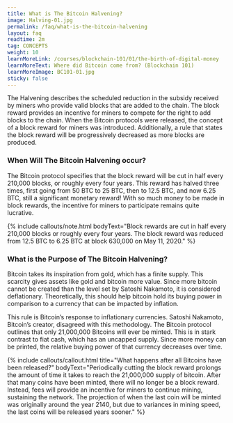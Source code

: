 ```yaml
---
title: What is The Bitcoin Halvening?
image: Halving-01.jpg
permalink: /faq/what-is-the-bitcoin-halvening
layout: faq
readtime: 2m
tag: CONCEPTS
weight: 10
learnMoreLink: /courses/blockchain-101/01/the-birth-of-digital-money
learnMoreText: Where did Bitcoin come from? (Blockchain 101)
learnMoreImage: BC101-01.jpg
sticky: false
---
```


<p><span>The Halvening describes the scheduled reduction in the subsidy received by miners who provide valid blocks that are added to the chain. The block reward provides an incentive for miners to compete for the right to add blocks to the chain. When the Bitcoin protocols were released, the concept of a block reward for miners was introduced. Additionally, a rule that states the block reward will be progressively decreased as more blocks are produced.</span></p>

<h3>When Will The Bitcoin Halvening occur?</h3>

<p><span>The Bitcoin protocol specifies that the block reward will be cut in half every 210,000 blocks, or roughly every four years. This reward has halved three times, first going from 50 BTC to 25 BTC, then to 12.5 BTC, and now 6.25 BTC, still a significant monetary reward! With so much money to be made in block rewards, the incentive for miners to participate remains quite lucrative.</span></p>

{% include callouts/note.html
     bodyText="Block rewards are cut in half every 210,000 blocks or roughly every four years. The block reward was reduced from 12.5 BTC to 6.25 BTC at block 630,000 on May 11, 2020."
%}

<h3>What is the Purpose of The Bitcoin Halvening?</h3>
<p><span>Bitcoin takes its inspiration from gold, which has a finite supply. This scarcity gives assets like gold and bitcoin more value. Since more bitcoin cannot be created than the level set by Satoshi Nakamoto, it is considered deflationary. Theoretically, this should help bitcoin hold its buying power in comparison to a currency that can be impacted by inflation.</span></p>

<p><span>This rule is Bitcoin’s response to inflationary currencies. Satoshi Nakamoto, Bitcoin’s creator, disagreed with this methodology. The Bitcoin protocol outlines that only 21,000,000 Bitcoins will ever be minted. This is in stark contrast to fiat cash, which has an uncapped supply. Since more money can be printed, the relative buying power of that currency decreases over time.</span></p>


{% include callouts/callout.html
    title="What happens after all Bitcoins have been released?"
    bodyText="Periodically cutting the block reward prolongs the amount of time it takes to reach the 21,000,000 supply of bitcoin. After that many coins have been minted, there will no longer be a block reward. Instead, fees will provide an incentive for miners to continue mining, sustaining the network. The projection of when the last coin will be minted was originally around the year 2140, but due to variances in mining speed, the last coins will be released years sooner."
%}